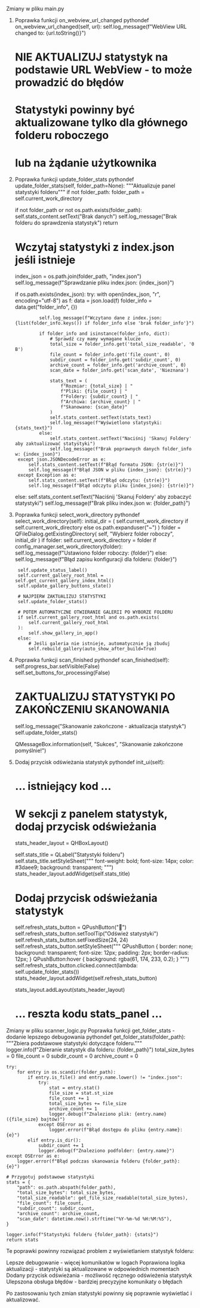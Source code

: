 Zmiany w pliku main.py
1. Poprawka funkcji on_webview_url_changed
pythondef on_webview_url_changed(self, url):
    self.log_message(f"WebView URL changed to: {url.toString()}")
    # NIE AKTUALIZUJ statystyk na podstawie URL WebView - to może prowadzić do błędów
    # Statystyki powinny być aktualizowane tylko dla głównego folderu roboczego
    # lub na żądanie użytkownika
2. Poprawka funkcji update_folder_stats
pythondef update_folder_stats(self, folder_path=None):
    """Aktualizuje panel statystyki folderu"""
    if not folder_path:
        folder_path = self.current_work_directory

    if not folder_path or not os.path.exists(folder_path):
        self.stats_content.setText("Brak danych")
        self.log_message("Brak folderu do sprawdzenia statystyk")
        return

    # Wczytaj statystyki z index.json jeśli istnieje
    index_json = os.path.join(folder_path, "index.json")
    self.log_message(f"Sprawdzanie pliku index.json: {index_json}")
    
    if os.path.exists(index_json):
        try:
            with open(index_json, "r", encoding="utf-8") as f:
                data = json.load(f)
                folder_info = data.get("folder_info", {})
                
                self.log_message(f"Wczytano dane z index.json: {list(folder_info.keys()) if folder_info else 'brak folder_info'}")
                
                if folder_info and isinstance(folder_info, dict):
                    # Sprawdź czy mamy wymagane klucze
                    total_size = folder_info.get('total_size_readable', '0 B')
                    file_count = folder_info.get('file_count', 0)
                    subdir_count = folder_info.get('subdir_count', 0)
                    archive_count = folder_info.get('archive_count', 0)
                    scan_date = folder_info.get('scan_date', 'Nieznana')
                    
                    stats_text = (
                        f"Rozmiar: {total_size} | "
                        f"Pliki: {file_count} | "
                        f"Foldery: {subdir_count} | "
                        f"Archiwa: {archive_count} | "
                        f"Skanowano: {scan_date}"
                    )
                    self.stats_content.setText(stats_text)
                    self.log_message(f"Wyświetlono statystyki: {stats_text}")
                else:
                    self.stats_content.setText("Naciśnij 'Skanuj Foldery' aby zaktualizować statystyki")
                    self.log_message(f"Brak poprawnych danych folder_info w: {index_json}")
        except json.JSONDecodeError as e:
            self.stats_content.setText(f"Błąd formatu JSON: {str(e)}")
            self.log_message(f"Błąd JSON w pliku {index_json}: {str(e)}")
        except Exception as e:
            self.stats_content.setText(f"Błąd odczytu: {str(e)}")
            self.log_message(f"Błąd odczytu pliku {index_json}: {str(e)}")
    else:
        self.stats_content.setText("Naciśnij 'Skanuj Foldery' aby zobaczyć statystyki")
        self.log_message(f"Brak pliku index.json w: {folder_path}")
3. Poprawka funkcji select_work_directory
pythondef select_work_directory(self):
    initial_dir = (
        self.current_work_directory
        if self.current_work_directory
        else os.path.expanduser("~")
    )
    folder = QFileDialog.getExistingDirectory(
        self, "Wybierz folder roboczy", initial_dir
    )
    if folder:
        self.current_work_directory = folder
        if config_manager.set_work_directory(folder):
            self.log_message(f"Ustawiono folder roboczy: {folder}")
        else:
            self.log_message(f"Błąd zapisu konfiguracji dla folderu: {folder}")
        
        self.update_status_label()
        self.current_gallery_root_html = self.get_current_gallery_index_html()
        self.update_gallery_buttons_state()

        # NAJPIERW ZAKTUALIZUJ STATYSTYKI
        self.update_folder_stats()

        # POTEM AUTOMATYCZNE OTWIERANIE GALERII PO WYBORZE FOLDERU
        if self.current_gallery_root_html and os.path.exists(
            self.current_gallery_root_html
        ):
            self.show_gallery_in_app()
        else:
            # Jeśli galeria nie istnieje, automatycznie ją zbuduj
            self.rebuild_gallery(auto_show_after_build=True)
4. Poprawka funkcji scan_finished
pythondef scan_finished(self):
    self.progress_bar.setVisible(False)
    self.set_buttons_for_processing(False)
    
    # ZAKTUALIZUJ STATYSTYKI PO ZAKOŃCZENIU SKANOWANIA
    self.log_message("Skanowanie zakończone - aktualizacja statystyk")
    self.update_folder_stats()
    
    QMessageBox.information(self, "Sukces", "Skanowanie zakończone pomyślnie!")
5. Dodaj przycisk odświeżania statystyk
pythondef init_ui(self):
    # ... istniejący kod ...
    
    # W sekcji z panelem statystyk, dodaj przycisk odświeżania
    stats_header_layout = QHBoxLayout()
    
    self.stats_title = QLabel("Statystyki folderu")
    self.stats_title.setStyleSheet("""
        font-weight: bold; 
        font-size: 14px; 
        color: #3daee9;
        background: transparent;
    """)
    stats_header_layout.addWidget(self.stats_title)
    
    # Dodaj przycisk odświeżania statystyk
    self.refresh_stats_button = QPushButton("🔄")
    self.refresh_stats_button.setToolTip("Odśwież statystyki")
    self.refresh_stats_button.setFixedSize(24, 24)
    self.refresh_stats_button.setStyleSheet("""
        QPushButton {
            border: none;
            background: transparent;
            font-size: 12px;
            padding: 2px;
            border-radius: 12px;
        }
        QPushButton:hover {
            background: rgba(61, 174, 233, 0.2);
        }
    """)
    self.refresh_stats_button.clicked.connect(lambda: self.update_folder_stats())
    stats_header_layout.addWidget(self.refresh_stats_button)
    
    stats_layout.addLayout(stats_header_layout)
    
    # ... reszta kodu stats_panel ...
Zmiany w pliku scanner_logic.py
Poprawka funkcji get_folder_stats - dodanie lepszego debugowania
pythondef get_folder_stats(folder_path):
    """Zbiera podstawowe statystyki dotyczące folderu."""
    logger.info(f"Zbieranie statystyk dla folderu: {folder_path}")
    total_size_bytes = 0
    file_count = 0
    subdir_count = 0
    archive_count = 0

    try:
        for entry in os.scandir(folder_path):
            if entry.is_file() and entry.name.lower() != "index.json":
                try:
                    stat = entry.stat()
                    file_size = stat.st_size
                    file_count += 1
                    total_size_bytes += file_size
                    archive_count += 1
                    logger.debug(f"Znaleziono plik: {entry.name} ({file_size} bajtów)")
                except OSError as e:
                    logger.error(f"Błąd dostępu do pliku {entry.name}: {e}")
            elif entry.is_dir():
                subdir_count += 1
                logger.debug(f"Znaleziono podfolder: {entry.name}")
    except OSError as e:
        logger.error(f"Błąd podczas skanowania folderu {folder_path}: {e}")

    # Przygotuj podstawowe statystyki
    stats = {
        "path": os.path.abspath(folder_path),
        "total_size_bytes": total_size_bytes,
        "total_size_readable": get_file_size_readable(total_size_bytes),
        "file_count": file_count,
        "subdir_count": subdir_count,
        "archive_count": archive_count,
        "scan_date": datetime.now().strftime("%Y-%m-%d %H:%M:%S"),
    }

    logger.info(f"Statystyki folderu {folder_path}: {stats}")
    return stats
Te poprawki powinny rozwiązać problem z wyświetlaniem statystyk folderu:

Lepsze debugowanie - więcej komunikatów w logach
Poprawiona logika aktualizacji - statystyki są aktualizowane w odpowiednich momentach
Dodany przycisk odświeżania - możliwość ręcznego odświeżenia statystyk
Ulepszona obsługa błędów - bardziej precyzyjne komunikaty o błędach

Po zastosowaniu tych zmian statystyki powinny się poprawnie wyświetlać i aktualizować.